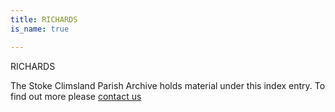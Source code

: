 ```yaml
---
title: RICHARDS
is_name: true

---
```


RICHARDS 


The Stoke Climsland Parish Archive holds material under this index entry. To find out more please [contact us](/contact/)
